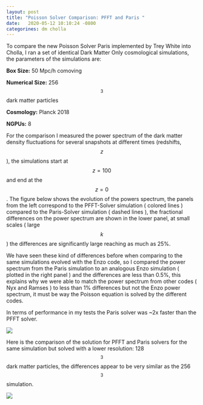 ```yaml
---
layout: post
title: "Poisson Solver Comparison: PFFT and Paris "
date:   2020-05-12 10:10:24 -0800
categorines: dm cholla
---
```


To compare the new Poisson Solver Paris implemented by Trey White into Cholla, I ran a set of identical Dark Matter Only cosmological simulations, the parameters of the simulations are:

**Box Size:** 50 Mpc/h comoving 

**Numerical Size:** 256$$^3$$ dark matter particles 

**Cosmology:** Planck 2018

**NGPUs:** 8


For the comparison I measured the power spectrum of the dark matter density fluctuations for several snapshots at different times (redshifts, $$z$$), the simulations start at $$z=100$$ and end at the $$z=0$$. The figure below shows the evolution of the powers spectrum, the panels from the left correspond to the PFFT-Solver simulation ( colored lines ) compared to the Paris-Solver simulation ( dashed lines ), the fractional differences on the power spectrum are shown in the lower panel,  at small scales ( large $$k$$ ) the differences are significantly large reaching as much as 25%.

We have seen these kind of differences before when comparing to the same simulations evolved with the Enzo code, so I compared the power spectrum from the Paris simulation to an analogous Enzo simulation ( plotted in the right panel ) and the differences are less than 0.5%, this explains why we were able to match the power spectrum from other codes ( Nyx and Ramses ) to less than 1% differences but not the Enzo power spectrum, it must be way the Poisson equation is solved by the different codes.

In terms of performance in my tests the Paris solver was ~2x faster than the PFFT solver. 

<img src="{{ site.url }}assets/images/ps_comparison_pfft_paris.png">



Here is the comparison of the solution for PFFT and Paris solvers for the same simulation but solved with a lower resolution: 128$$^3$$ dark matter particles, the differences appear to be very similar as the 256$$^3$$ simulation.


<img src="{{ site.url }}assets/images/ps_comparison_pfft_paris_128.png">
        